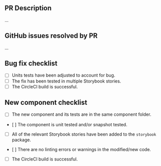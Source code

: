 ## PR Description
...

## GitHub issues resolved by PR
...

## Bug fix checklist
- [ ] Units tests have been adjusted to account for bug.
- [ ] The fix has been tested in multiple Storybook stories.
- [ ] The CircleCI build is successful.

## New component checklist
- [ ] The new component and its tests are in the same component folder.
- [ ] The component is unit tested and/or snapshot tested.
- [ ] All of the relevant Storybook stories have been added to the `storybook` package.
- [ ] There are no linting errors or warnings in the modified/new code.
- [ ] The CircleCI build is successful.